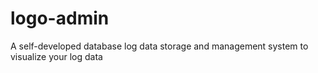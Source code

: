 # logo-admin
A self-developed database log data storage and management system to visualize your log data
